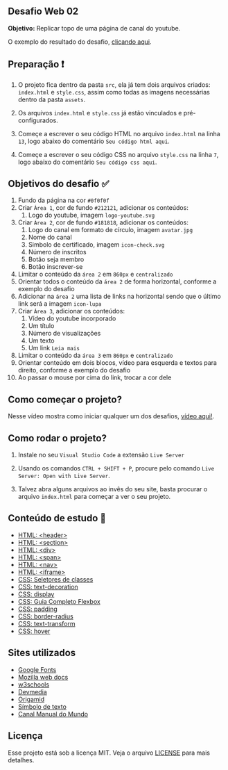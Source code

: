 ## Desafio Web 02

**Objetivo:** Replicar topo de uma página de canal do youtube.

O exemplo do resultado do desafio, [clicando aqui](https://codelabs-36174.web.app/desafio-web-02).

## Preparação :exclamation:

1. O projeto fica dentro da pasta `src`, ela já tem dois arquivos criados: `index.html` e `style.css`, assim como todas as imagens necessárias dentro da pasta `assets`.

1. Os arquivos `index.html` e `style.css` já estão vinculados e pré-configurados.

1. Começe a escrever o seu código HTML no arquivo `index.html` na linha `13`, logo abaixo do comentário `Seu código html aqui`.

1. Começe a escrever o seu código CSS no arquivo `style.css` na linha `7`, logo abaixo do comentário `Seu código css aqui`.

## Objetivos do desafio :white_check_mark:

1. Fundo da página na cor `#0f0f0f`
1. Criar `Área 1`, cor de fundo `#212121`, adicionar os conteúdos:
   1. Logo do youtube, imagem `logo-youtube.svg`
1. Criar `Área 2`, cor de fundo `#181818`, adicionar os conteúdos:
   1. Logo do canal em formato de círculo, imagem `avatar.jpg`
   1. Nome do canal
   1. Simbolo de certificado, imagem `icon-check.svg`
   1. Número de inscritos
   1. Botão seja membro
   1. Botão inscrever-se
1. Limitar o conteúdo da `área 2` em `860px` e `centralizado`
1. Orientar todos o conteúdo da `área 2` de forma horizontal, conforme a exemplo do desafio
1. Adicionar na `área 2` uma lista de links na horizontal sendo que o último link será a imagem `icon-lupa`
1. Criar `Área 3`, adicionar os conteúdos:
   1. Vídeo do youtube incorporado
   1. Um título
   1. Número de visualizações
   1. Um texto
   1. Um link `Leia mais`
1. Limitar o conteúdo da `área 3` em `860px` e `centralizado`
1. Orientar conteúdo em dois blocos, vídeo para esquerda e textos para direito, conforme a exemplo do desafio
1. Ao passar o mouse por cima do link, trocar a cor dele

## Como começar o projeto?

Nesse vídeo mostra como iniciar qualquer um dos desafios, [vídeo aqui!](https://www.youtube.com/watch?v=Vph1CUip0ik).

## Como rodar o projeto?

1. Instale no seu `Visual Studio Code` a extensão `Live Server`

1. Usando os comandos `CTRL + SHIFT + P`, procure pelo comando `Live Server: Open with Live Server`.

1. Talvez abra alguns arquivos ao invês do seu site, basta procurar o arquivo `index.html` para começar a ver o seu projeto.

## Conteúdo de estudo :book:

- [HTML: \<header\>](https://developer.mozilla.org/pt-BR/docs/Web/HTML/Element/header)
- [HTML: \<section\>](https://developer.mozilla.org/pt-BR/docs/Web/HTML/Element/section)
- [HTML: \<div\>](https://www.devmedia.com.br/trabalhando-com-div-em-html/37209)
- [HTML: \<span\>](https://developer.mozilla.org/pt-BR/docs/Web/HTML/Element/span)
- [HTML: \<nav\>](https://developer.mozilla.org/pt-BR/docs/Web/HTML/Element/nav)
- [HTML: \<iframe\>](https://developer.mozilla.org/pt-BR/docs/Web/HTML/Element/iframe)
- [CSS: Seletores de classes](https://developer.mozilla.org/pt-BR/docs/Web/CSS/Class_selectors)
- [CSS: text-decoration](https://www.w3schools.com/cssref/pr_text_text-decoration.asp)
- [CSS: display](https://developer.mozilla.org/pt-BR/docs/Web/CSS/display)
- [CSS: Guia Completo Flexbox](https://origamid.com/projetos/flexbox-guia-completo/)
- [CSS: padding](https://www.w3schools.com/css/css_padding.asp)
- [CSS: border-radius](https://www.w3schools.com/cssref/css3_pr_border-radius.asp)
- [CSS: text-transform](https://www.w3schools.com/cssref/pr_text_text-transform.asp)
- [CSS: hover](https://developer.mozilla.org/pt-BR/docs/Web/CSS/:hover)

## Sites utilizados

- [Google Fonts](https://fonts.google.com/)
- [Mozilla web docs](https://developer.mozilla.org/)
- [w3schools](https://www.w3schools.com)
- [Devmedia](https://www.devmedia.com.br)
- [Origamid](https://origamid.com)
- [Símbolo de texto](https://fsymbols.com/signs/bullet-point/)
- [Canal Manual do Mundo](https://www.youtube.com/user/iberethenorio)

## Licença

Esse projeto está sob a licença MIT. Veja o arquivo [LICENSE](/LICENSE) para mais detalhes.
